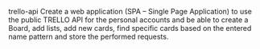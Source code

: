 trello-api
Create a web application (SPA – Single Page Application) to use the public TRELLO API for the personal accounts and be able to create a Board, add lists, add new cards, find specific cards based on the entered name pattern and store the performed requests.